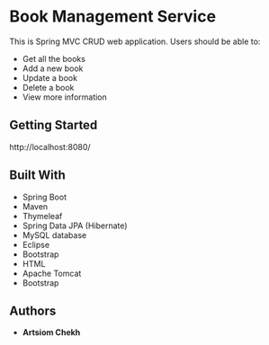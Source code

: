 # Book Management Service

This is Spring MVC CRUD web application.
Users should be able to:

* Get all the books
* Add a new book
* Update a book
* Delete a book
* View more information

## Getting Started

http://localhost:8080/

## Built With

* Spring Boot
* Maven
* Thymeleaf
* Spring Data JPA (Hibernate)
* MySQL database
* Eclipse
* Bootstrap
* HTML
* Apache Tomcat
* Bootstrap

## Authors

* **Artsiom Chekh** 

